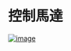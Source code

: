 <h1>控制馬達</h1>

[![image](https://github.com/user-attachments/assets/4a5bff20-6416-417c-bb8b-de48d3b0f2d4)](https://youtube.com/shorts/QvOMUbjmbWM?feature=share)

